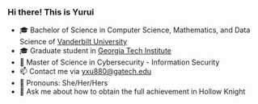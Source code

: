 ### Hi there! This is Yurui ###

- 🎓 Bachelor of Science in Computer Science, Mathematics, and Data Science of [Vanderbilt University](https://www.vanderbilt.edu/)
- 🎓 Graduate student in [Georgia Tech Institute](https://www.gatech.edu/)
- 🌱 Master of Science in Cybersecurity - Information Security
- 📫 Contact me via yxu880@gatech.edu
- 🍄 Pronouns: She/Her/Hers
- 💬 Ask me about how to obtain the full achievement in Hollow Knight
